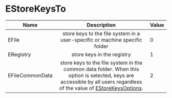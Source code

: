 # EStoreKeysTo

| Name            |                                                                                                                           Description                                                                                                                          | Value |
| --------------- | :------------------------------------------------------------------------------------------------------------------------------------------------------------------------------------------------------------------------------------------------------------: | ----- |
| EFile           |                                                                                           store keys to the file system in a user-specific or machine specific folder                                                                                          | 0     |
| ERegistry       |                                                                                                                   store keys in the registry                                                                                                                   | 1     |
| EFileCommonData | store keys to the file system in the common data folder. When this option is selected, keys are accessible by all users regardless of the value of [EStoreKeysOptions](https://docs.soraco.co/docs/api-reference/.net-api/qlmlicense/enums/estorekeysoptions). | 2     |
